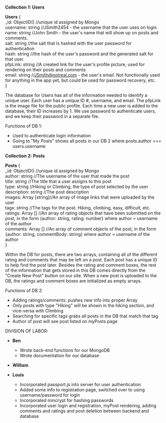 __Collection 1: Users__

**Users** {    
  _id: ObjectID()            //unique id assigned by Mongo   
  username: string           //JSmith2454 - the username that the user uses on login  
  name: string               //John Smith - the user's name that will show up on posts and comments.  
  salt: string               //the salt that is hashed with the user password for authentication  
  hash: string               //the hash of the user's password and the generated salt for that user.  
  pfpLink: string            //A created link for the user's profile picture, used for rendering on their posts and comments    
  email: string              //JSmith@notreal.com - the user's email. Not functionally used for anything in the app yet, but could be used for password recovery, etc.  
}  

The database for Users has all of the information needed to identify a unique user. Each user has a unique ID #, username, and email. The pfpLink is the image file for the public profile. Each time a new user is added to the database, their ID increases by 1. We use password to authenticate users, and we keep their password in a separate file.

Functions of DB 1:
- Used to authenticate login information
- Going to "My Posts" shows all posts in our DB 2 where posts.author === users.username

__Collection 2: Posts__

**Posts** {  
  _id: ObjectID()       //unique id assigned by Mongo   
  author: string        //The username of the user that made the post   
  title: string         //The title that a user assigns to this post   
  type: string          //Hiking or Climbing, the type of post selected by the user  
  description: string   //The post description  
  images: Array [string]//An array of image links that were uploaded by the user   
  tags: string          //The tags for the post. Hiking, climbing, easy, difficult, etc.    
  ratings: Array []     //An array of rating objects that have been submitted on the post, in the form {author: string, rating: number} where author = username of the author  
  comments: Array []    //An array of comment objects of the post, in the form {author: string, commentBody: string} where author = username of the author  
}  

Within the DB for posts, there are two arrays, containing all of the different rating and comments that may be left on a post. Each post has a unique ID to help find the post later. Besides the rating and comment boxes, the rest of the information that gets stored in this DB comes directly from the "Create New Post" button on our site. When a new post is uploaded to the DB, the ratings and comment boxes are initialized as empty arrays.

Functions of DB 2:
- Adding ratings/comments: pushes new info into proper Array
- Only posts with type "Hiking" will be shown in the hiking section, and vice-versa with Climbing
- Searching for specific tags grabs all posts in the DB that match that tag
- Author of post will see post listed on myPosts page

DIVISION OF LABOR:
- **Ben**
  - Wrote back-end functions for our MongoDB
  - Wrote documentation for our database

- **William**


- **Louis**
  - Incorporated passport.js into server for user authentication
  - Added some info to registration page, switched over to using username/password for login
  - Incorporated mincrypt for hashing passwords
  - Incorporated user login and registration, myPost rendering, adding comments and ratings and post deletion between backend and database

